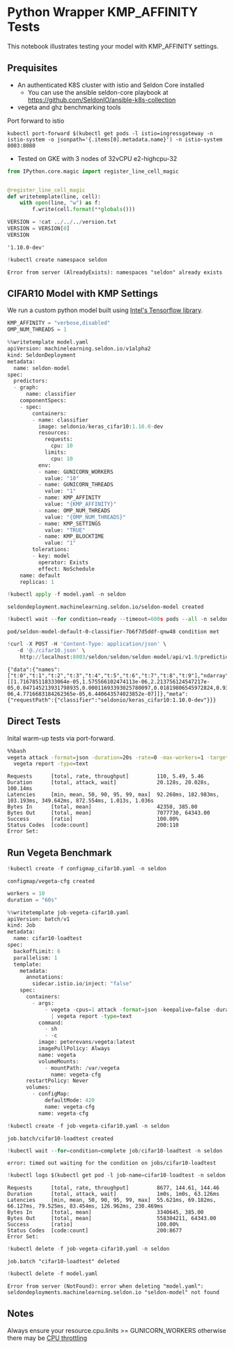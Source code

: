 # Python Wrapper KMP_AFFINITY Tests

This notebook illustrates testing your model with KMP_AFFINITY settings.

## Prequisites

 * An authenticated K8S cluster with istio and Seldon Core installed
   * You can use the ansible seldon-core playbook at https://github.com/SeldonIO/ansible-k8s-collection
 * vegeta and ghz benchmarking tools
 
 Port forward to istio
 
 ```
 kubectl port-forward $(kubectl get pods -l istio=ingressgateway -n istio-system -o jsonpath='{.items[0].metadata.name}') -n istio-system 8003:8080
 ```
 
  * Tested on GKE with 3 nodes of 32vCPU  e2-highcpu-32 



```python
from IPython.core.magic import register_line_cell_magic


@register_line_cell_magic
def writetemplate(line, cell):
    with open(line, "w") as f:
        f.write(cell.format(**globals()))
```


```python
VERSION = !cat ../../../version.txt
VERSION = VERSION[0]
VERSION
```




    '1.10.0-dev'




```python
!kubectl create namespace seldon
```

    Error from server (AlreadyExists): namespaces "seldon" already exists


## CIFAR10 Model with KMP Settings

We run a custom python model built using [Intel's Tensorflow library](https://pypi.org/project/intel-tensorflow/).


```python
KMP_AFFINITY = "verbose,disabled"
OMP_NUM_THREADS = 1
```


```python
%%writetemplate model.yaml
apiVersion: machinelearning.seldon.io/v1alpha2
kind: SeldonDeployment
metadata:
  name: seldon-model
spec:
  predictors:
  - graph:
      name: classifier
    componentSpecs:    
    - spec:
        containers:
        - name: classifier
          image: seldonio/keras_cifar10:1.10.0-dev
          resources:
            requests:
              cpu: 10
            limits:
              cpu: 10
          env:
          - name: GUNICORN_WORKERS
            value: "10"
          - name: GUNICORN_THREADS
            value: "1"
          - name: KMP_AFFINITY
            value: "{KMP_AFFINITY}"
          - name: OMP_NUM_THREADS
            value: "{OMP_NUM_THREADS}"
          - name: KMP_SETTINGS
            value: "TRUE"
          - name: KMP_BLOCKTIME
            value: "1"
        tolerations:
        - key: model
          operator: Exists
          effect: NoSchedule
    name: default
    replicas: 1
```


```python
!kubectl apply -f model.yaml -n seldon
```

    seldondeployment.machinelearning.seldon.io/seldon-model created



```python
!kubectl wait --for condition=ready --timeout=600s pods --all -n seldon
```

    pod/seldon-model-default-0-classifier-7b6f7d5ddf-qnw48 condition met



```python
!curl -X POST -H 'Content-Type: application/json' \
   -d '@./cifar10.json' \
    http://localhost:8003/seldon/seldon/seldon-model/api/v1.0/predictions
```

    {"data":{"names":["t:0","t:1","t:2","t:3","t:4","t:5","t:6","t:7","t:8","t:9"],"ndarray":[[1.716785118333064e-05,1.575566102474113e-06,2.213756124547217e-05,0.047145213931798935,0.00011693393025780097,0.01819806545972824,0.9344443678855896,6.195103196660057e-06,4.7716683184262365e-05,6.440643574023852e-07]]},"meta":{"requestPath":{"classifier":"seldonio/keras_cifar10:1.10.0-dev"}}}


## Direct Tests

Inital warm-up tests via port-forward.


```bash
%%bash
vegeta attack -format=json -duration=20s -rate=0 -max-workers=1 -targets=vegeta_cifar10.json | 
  vegeta report -type=text
```

    Requests      [total, rate, throughput]         110, 5.49, 5.46
    Duration      [total, attack, wait]             20.128s, 20.028s, 100.14ms
    Latencies     [min, mean, 50, 90, 95, 99, max]  92.268ms, 182.983ms, 103.193ms, 349.642ms, 872.554ms, 1.013s, 1.036s
    Bytes In      [total, mean]                     42350, 385.00
    Bytes Out     [total, mean]                     7077730, 64343.00
    Success       [ratio]                           100.00%
    Status Codes  [code:count]                      200:110  
    Error Set:


## Run Vegeta Benchmark



```python
!kubectl create -f configmap_cifar10.yaml -n seldon
```

    configmap/vegeta-cfg created



```python
workers = 10
duration = "60s"
```


```python
%%writetemplate job-vegeta-cifar10.yaml
apiVersion: batch/v1
kind: Job
metadata:
  name: cifar10-loadtest
spec:
  backoffLimit: 6
  parallelism: 1
  template:
    metadata:
      annotations:
        sidecar.istio.io/inject: "false"
    spec:
      containers:
        - args:
            - vegeta -cpus=1 attack -format=json -keepalive=false -duration={duration} -rate=0 -max-workers={workers} -targets=/var/vegeta/cifar10.json
              | vegeta report -type=text
          command:
            - sh
            - -c
          image: peterevans/vegeta:latest
          imagePullPolicy: Always
          name: vegeta
          volumeMounts:
            - mountPath: /var/vegeta
              name: vegeta-cfg
      restartPolicy: Never
      volumes:
        - configMap:
            defaultMode: 420
            name: vegeta-cfg
          name: vegeta-cfg

```


```python
!kubectl create -f job-vegeta-cifar10.yaml -n seldon
```

    job.batch/cifar10-loadtest created



```python
!kubectl wait --for=condition=complete job/cifar10-loadtest -n seldon
```

    error: timed out waiting for the condition on jobs/cifar10-loadtest



```python
!kubectl logs $(kubectl get pod -l job-name=cifar10-loadtest -n seldon -o jsonpath='{.items[0].metadata.name}') -n seldon
```

    Requests      [total, rate, throughput]         8677, 144.61, 144.46
    Duration      [total, attack, wait]             1m0s, 1m0s, 63.126ms
    Latencies     [min, mean, 50, 90, 95, 99, max]  55.621ms, 69.182ms, 66.127ms, 79.525ms, 83.454ms, 126.962ms, 230.469ms
    Bytes In      [total, mean]                     3340645, 385.00
    Bytes Out     [total, mean]                     558304211, 64343.00
    Success       [ratio]                           100.00%
    Status Codes  [code:count]                      200:8677  
    Error Set:



```python
!kubectl delete -f job-vegeta-cifar10.yaml -n seldon
```

    job.batch "cifar10-loadtest" deleted



```python
!kubectl delete -f model.yaml
```

    Error from server (NotFound): error when deleting "model.yaml": seldondeployments.machinelearning.seldon.io "seldon-model" not found


## Notes

Always ensure your resource.cpu.linits >= GUNICORN_WORKERS otherwise there may be [CPU throttling](https://medium.com/omio-engineering/cpu-limits-and-aggressive-throttling-in-kubernetes-c5b20bd8a718)


```python

```
